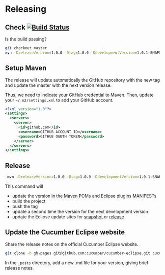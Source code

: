 # Releasing

## Check [![Build Status](https://travis-ci.org/cucumber/cucumber-eclipse.svg?branch=master)](https://travis-ci.org/cucumber/cucumber-eclipse) ##

Is the build passing?

```bash
git checkout master
mvn -DreleaseVersion=1.0.0 -Dtag=1.0.0 -DdevelopmentVersion=1.0.1-SNAPSHOT -DdryRun=true clean javadoc:javadoc release:clean release:prepare
```

## Setup Maven

The release will update automatically the GitHub repository with the new tag and update the master with the next version release.

Thus, we need to indicate your GitHub credential to Maven. Then, update your `~/.m2/settings.xml` to add your GitHub account.

```xml
<?xml version="1.0"?>
<settings>
  <servers>
    <server>
      <id>github.com</id>
      <username>GITHUB ACCOUNT ID</username>
      <password>GITHUB OAUTH TOKEN</password>
    </server>
  </servers>
</settings>
```

## Release

```bash
 mvn -DreleaseVersion=1.0.0 -Dtag=1.0.0 -DdevelopmentVersion=1.0.1-SNAPSHOT clean javadoc:javadoc release:clean release:prepare
```

This command will 

 * update the version in the Maven POMs and Eclipse plugins MANIFESTs
 * build the project
 * push the tag
 * update a second time the version for the next development version
 * update the Eclipse update sites for [snapshot](https://github.com/qvdk/cucumber-eclipse-updates-snapshot) or [release](https://github.com/qvdk/cucumber-eclipse-updates)

## Update the Cucumber Eclipse website

Share the release notes on the official Cucumber Eclipse website.

```bash
git clone -b gh-pages git@github.com:cucumber/cucumber-eclipse.git cucumber-eclipse-site
```

In the `_posts` directory, add a new .md file for your version, giving brief release notes.
